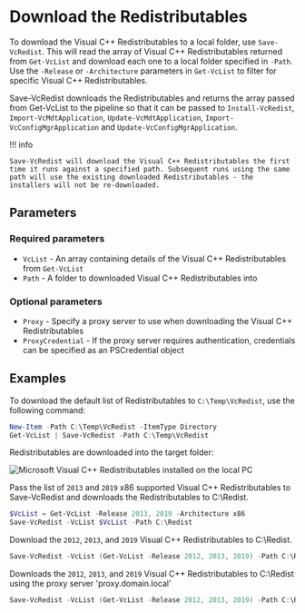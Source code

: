 # Download the Redistributables

To download the Visual C++ Redistributables to a local folder, use `Save-VcRedist`. This will read the array of Visual C++ Redistributables returned from `Get-VcList` and download each one to a local folder specified in `-Path`. Use the `-Release` or `-Architecture` parameters in `Get-VcList` to filter for specific Visual C++ Redistributables.

Save-VcRedist downloads the Redistributables and returns the array passed from Get-VcList to the pipeline so that it can be passed to `Install-VcRedist`, `Import-VcMdtApplication`, `Update-VcMdtApplication`, `Import-VcConfigMgrApplication` and `Update-VcConfigMgrApplication`.

!!! info

    Save-VcRedist will download the Visual C++ Redistributables the first time it runs against a specified path. Subsequent runs using the same path will use the existing downloaded Redistributables - the installers will not be re-downloaded.

## Parameters

### Required parameters

* `VcList` - An array containing details of the Visual C++ Redistributables from `Get-VcList`
* `Path` - A folder to downloaded Visual C++ Redistributables into

### Optional parameters

* `Proxy` - Specify a proxy server to use when downloading the Visual C++ Redistributables
* `ProxyCredential` - If the proxy server requires authentication, credentials can be specified as an PSCredential object

## Examples

To download the default list of Redistributables to `C:\Temp\VcRedist`, use the following command:

```powershell
New-Item -Path C:\Temp\VcRedist -ItemType Directory
Get-VcList | Save-VcRedist -Path C:\Temp\VcRedist
```

Redistributables are downloaded into the target folder:

![Microsoft Visual C++ Redistributables installed on the local PC](assets/images/vcredist-folder.png)

Pass the list of `2013` and `2019` x86 supported Visual C++ Redistributables to Save-VcRedist and downloads the Redistributables to C:\Redist.

```powershell
$VcList = Get-VcList -Release 2013, 2019 -Architecture x86
Save-VcRedist -VcList $VcList -Path C:\Redist
```

Download the `2012`, `2013`, and `2019` Visual C++ Redistributables to C:\Redist.

```powershell
Save-VcRedist -VcList (Get-VcList -Release 2012, 2013, 2019) -Path C:\Redist
```

Downloads the `2012`, `2013`, and `2019` Visual C++ Redistributables to C:\Redist using the proxy server 'proxy.domain.local'

```powershell
Save-VcRedist -VcList (Get-VcList -Release 2012, 2013, 2019) -Path C:\Redist -Proxy proxy.domain.local
```

